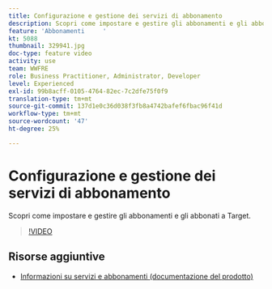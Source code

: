 ```yaml
---
title: Configurazione e gestione dei servizi di abbonamento
description: Scopri come impostare e gestire gli abbonamenti e gli abbonati a Target.
feature: 'Abbonamenti     '
kt: 5088
thumbnail: 329941.jpg
doc-type: feature video
activity: use
team: WWFRE
role: Business Practitioner, Administrator, Developer
level: Experienced
exl-id: 99b8acff-0105-4764-82ec-7c2dfe75f0f9
translation-type: tm+mt
source-git-commit: 137d1e0c36d038f3fb8a4742bafef6fbac96f41d
workflow-type: tm+mt
source-wordcount: '47'
ht-degree: 25%

---
```


# Configurazione e gestione dei servizi di abbonamento

Scopri come impostare e gestire gli abbonamenti e gli abbonati a Target.

>[!VIDEO](https://video.tv.adobe.com/v/329941?quality=12)

## Risorse aggiuntive

* [Informazioni su servizi e abbonamenti (documentazione del prodotto)](https://experienceleague.adobe.com/docs/campaign-classic/using/sending-messages/subscriptions-and-referrals/about-services-and-subscriptions.html)
